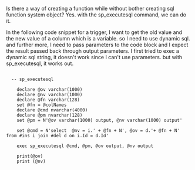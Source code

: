 

Is there a way of creating a function while without bother creating sql function system object? Yes. 
with the sp_executesql command, we can do it.

In the following code snippet for a trigger, I want to get the old value and the new value of a column 
which is a variable. so I need to use dynamic sql. and further more, I need to pass parameters to the 
code block and I expect the result passed back through output parameters. I first tried to exec a dynamic 
sql string, it doesn't work since I can't use parameters. but with sp_executesql, it works out.


```

  -- sp_executesql

	declare @ov varchar(1000) 
	declare @nv varchar(1000)
	declare @fn varchar(128)
	set @fn = @colNames
	declare @cmd nvarchar(4000)
	declare @pm nvarchar(128)
	set @pm = N'@ov varchar(1000) output, @nv varchar(1000) output'

	set @cmd = N'select  @nv = i.' + @fn + N', @ov = d.'+ @fn + N' from #ins i join #del d on i.Id = d.Id' 

	exec sp_executesql @cmd, @pm, @ov output, @nv output 

	print(@ov)
	print (@nv)
	
```
